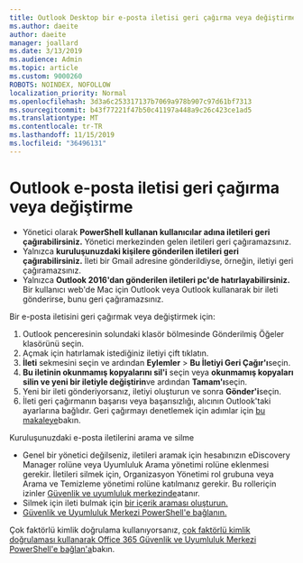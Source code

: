 ```yaml
---
title: Outlook Desktop bir e-posta iletisi geri çağırma veya değiştirme
ms.author: daeite
author: daeite
manager: joallard
ms.date: 3/13/2019
ms.audience: Admin
ms.topic: article
ms.custom: 9000260
ROBOTS: NOINDEX, NOFOLLOW
localization_priority: Normal
ms.openlocfilehash: 3d3a6c253317137b7069a978b907c97d61bf7313
ms.sourcegitcommit: b43f77221f47b50c41197a448a9c26c423ce1ad5
ms.translationtype: MT
ms.contentlocale: tr-TR
ms.lasthandoff: 11/15/2019
ms.locfileid: "36496131"
---
```

# <a name="recall-or-replace-an-outlook-email-message"></a>Outlook e-posta iletisi geri çağırma veya değiştirme

- Yönetici olarak **PowerShell kullanan kullanıcılar adına iletileri geri çağırabilirsiniz.** Yönetici merkezinden gelen iletileri geri çağıramazsınız.
- Yalnızca **kuruluşunuzdaki kişilere gönderilen iletileri geri çağırabilirsiniz.** İleti bir Gmail adresine gönderildiyse, örneğin, iletiyi geri çağıramazsınız.
- Yalnızca **Outlook 2016'dan gönderilen iletileri pc'de hatırlayabilirsiniz.** Bir kullanıcı web'de Mac için Outlook veya Outlook kullanarak bir ileti gönderirse, bunu geri çağıramazsınız.

Bir e-posta iletisini geri çağırmak veya değiştirmek için:

1. Outlook penceresinin solundaki klasör bölmesinde Gönderilmiş Öğeler klasörünü seçin.
1. Açmak için hatırlamak istediğiniz iletiyi çift tıklatın.
1. **İleti** sekmesini seçin ve ardından **Eylemler** > **Bu İletiyi Geri Çağır'ı**seçin.
1. **Bu iletinin okunmamış kopyalarını sil'i** seçin veya **okunmamış kopyaları silin ve yeni bir iletiyle değiştirin**ve ardından **Tamam'ı**seçin.
1. Yeni bir ileti gönderiyorsanız, iletiyi oluşturun ve sonra **Gönder'i**seçin.
1. İleti geri çağırmanın başarısı veya başarısızlığı, alıcının Outlook'taki ayarlarına bağlıdır. Geri çağırmayı denetlemek için adımlar için [bu makaleye](https://support.office.com/article/35027f88-d655-4554-b4f8-6c0729a723a0)bakın.

Kuruluşunuzdaki e-posta iletilerini arama ve silme

- Genel bir yönetici değilseniz, iletileri aramak için hesabınızın eDiscovery Manager rolüne veya Uyumluluk Arama yönetimi rolüne eklenmesi gerekir. İletileri silmek için, Organizasyon Yönetimi rol grubuna veya Arama ve Temizleme yönetimi rolüne katılmanız gerekir. Bu rolleriçin izinler [Güvenlik ve uyumluluk merkezinde](https://go.microsoft.com/fwlink/?linkid=2083731)atanır.
- Silmek için ileti bulmak için [bir içerik araması oluşturun.](https://docs.microsoft.com/office365/securitycompliance/content-search)
- [Güvenlik ve Uyumluluk Merkezi PowerShell'e bağlanın.](https://docs.microsoft.com/powershell/exchange/office-365-scc/connect-to-scc-powershell/connect-to-scc-powershell?view=exchange-ps)

Çok faktörlü kimlik doğrulama kullanıyorsanız, [çok faktörlü kimlik doğrulaması kullanarak Office 365 Güvenlik ve Uyumluluk Merkezi PowerShell'e bağlan'a](https://docs.microsoft.com/powershell/exchange/office-365-scc/connect-to-scc-powershell/mfa-connect-to-scc-powershell?view=exchange-ps)bakın.